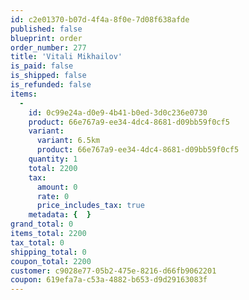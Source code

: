 ```yaml
---
id: c2e01370-b07d-4f4a-8f0e-7d08f638afde
published: false
blueprint: order
order_number: 277
title: 'Vitali Mikhailov'
is_paid: false
is_shipped: false
is_refunded: false
items:
  -
    id: 0c99e24a-d0e9-4b41-b0ed-3d0c236e0730
    product: 66e767a9-ee34-4dc4-8681-d09bb59f0cf5
    variant:
      variant: 6.5km
      product: 66e767a9-ee34-4dc4-8681-d09bb59f0cf5
    quantity: 1
    total: 2200
    tax:
      amount: 0
      rate: 0
      price_includes_tax: true
    metadata: {  }
grand_total: 0
items_total: 2200
tax_total: 0
shipping_total: 0
coupon_total: 2200
customer: c9028e77-05b2-475e-8216-d66fb9062201
coupon: 619efa7a-c53a-4882-b653-d9d29163083f
---
```

